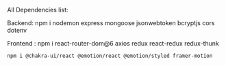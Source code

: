 All Dependencies list: 

Backend: 
    npm i nodemon express mongoose jsonwebtoken bcryptjs cors dotenv


Frontend :
     npm i react-router-dom@6 axios redux react-redux redux-thunk

    npm i @chakra-ui/react @emotion/react @emotion/styled framer-motion

    
